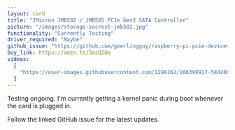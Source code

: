```yaml
---
layout: card
title: "JMicron JMB582 / JMB585 PCIe Gen3 SATA Controller"
picture: "/images/storage-iocrest-jmb582.jpg"
functionality: "Currently Testing"
driver_required: "Maybe"
github_issue: "https://github.com/geerlingguy/raspberry-pi-pcie-devices/issues/64"
buy_link: https://amzn.to/3aiQ2Ux
videos:
  [
    "https://user-images.githubusercontent.com/1296162/106399917-58420080-63d0-11eb-936f-a33bb9d0c72b.mov",
  ]
---
```


Testing ongoing. I'm currently getting a kernel panic during boot whenever the card is plugged in.

Follow the linked GitHub issue for the latest updates.
